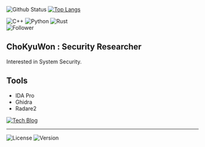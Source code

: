 ![Github Status](https://github-readme-stats.vercel.app/api?username=chokyuwon&show_icons=true)
[![Top Langs](https://github-readme-stats.vercel.app/api/top-langs/?username=ChoKyuWon&layout=compact&langs_count=6&hide=D,Batchfile)](https://github.com/anuraghazra/github-readme-stats)

![C++](https://img.shields.io/badge/-C++-informational?style=for-the-badge&logo=C%2B%2B&logoColor=fff)
![Python](https://img.shields.io/badge/-python-ff69b4?style=for-the-badge&logo=python&logoColor=fff)
![Rust](https://img.shields.io/badge/-Rust-lightgrey?style=for-the-badge&logo=Rust&logoColor=000)  
![Follower](https://img.shields.io/github/followers/ChoKyuWon?label=ChoKyuWon%20Followers&style=social)
## ChoKyuWon : Security Researcher

Interested in System Security. 

## Tools
- IDA Pro
- Ghidra
- Radare2  
  
[![Tech Blog](http://img.shields.io/badge/-Tech%20Blog-655ced?style=flat&logo=github&link=https://chokyuwon.github.io)](https://chokyuwon.github.io)
<hr>

![License](https://img.shields.io/badge/License-MIT-green)
![Version](https://img.shields.io/badge/version-0.0.1-blue)
